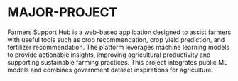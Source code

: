 # MAJOR-PROJECT
Farmers Support Hub is a web-based application designed to assist farmers with useful tools such as crop recommendation, crop yield prediction, and fertilizer recommendation. The platform leverages machine learning models to provide actionable insights, improving agricultural productivity and supporting sustainable farming practices.
This project integrates public ML models and combines government dataset inspirations for agriculture. 

